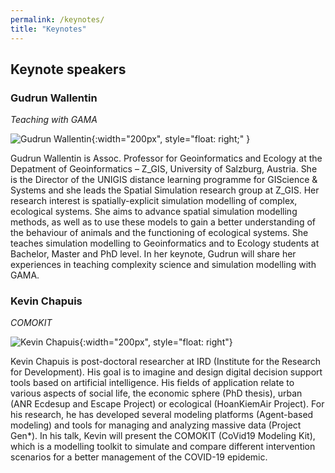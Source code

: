 ```yaml
---
permalink: /keynotes/
title: "Keynotes"
---
```


## Keynote speakers

### Gudrun Wallentin

*Teaching with GAMA*

![Gudrun Wallentin](https://www.plus.ac.at/wp-content/uploads/2021/02/WallentinGudrun2_01.jpg){:width="200px", style="float: right;" }

Gudrun Wallentin is Assoc. Professor for Geoinformatics and Ecology at the Depatment of Geoinformatics – Z_GIS, University of Salzburg, Austria. She is the Director of the UNIGIS distance learning programme for GIScience & Systems and she leads the Spatial Simulation research group at Z_GIS. Her research interest is spatially-explicit simulation modelling of complex, ecological systems. She aims to advance spatial simulation modelling methods, as well as to use these models to gain a better understanding of the behaviour of animals and the functioning of ecological systems. She teaches simulation modelling to Geoinformatics and to Ecology students at Bachelor, Master and PhD level. In her keynote, Gudrun will share her experiences in teaching complexity science and simulation modelling with GAMA.

### Kevin Chapuis 

*COMOKIT*

![Kevin Chapuis](https://ictlab.usth.edu.vn/wp-content/uploads/2018/03/DSC02619.jpg){:width="200px", style="float: right"}

Kevin Chapuis is post-doctoral researcher at IRD (Institute for the Research for Development). His goal is to imagine and design digital decision support tools based on artificial intelligence. His fields of application relate to various aspects of social life, the economic sphere (PhD thesis), urban (ANR Ecdesup and Escape Project) or ecological (HoanKiemAir Project). For his research, he has developed several modeling platforms (Agent-based modeling) and tools for managing and analyzing massive data (Project Gen*).
In his talk, Kevin will present the COMOKIT (CoVid19 Modeling Kit), which is a modelling toolkit to simulate and compare different intervention scenarios for a better management of the COVID-19 epidemic.
